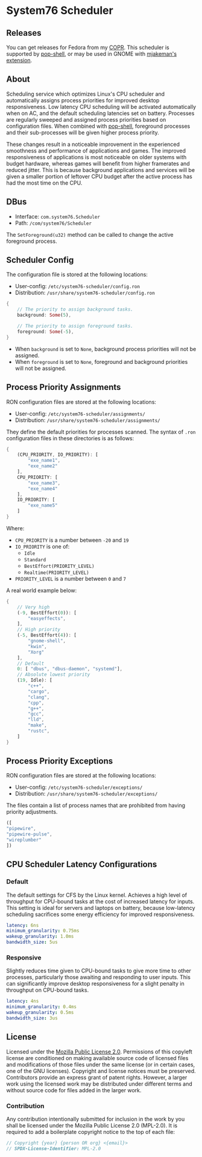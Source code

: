 # System76 Scheduler

## Releases

You can get releases for Fedora from my [COPR](https://copr.fedorainfracloud.org/coprs/kylegospo/system76-scheduler/).
This scheduler is supported by [pop-shell](https://github.com/pop-os/shell/), or may be used in GNOME with [mjakeman's extension](https://extensions.gnome.org/extension/4854/system76-scheduler/).

## About

Scheduling service which optimizes Linux's CPU scheduler and automatically assigns process priorities for improved desktop responsiveness. Low latency CPU scheduling will be activated automatically when on AC, and the default scheduling latencies set on battery. Processes are regularly sweeped and assigned process priorities based on configuration files. When combined with [pop-shell](https://github.com/pop-os/shell/), foreground processes and their sub-processes will be given higher process priority.

These changes result in a noticeable improvement in the experienced smoothness and performance of applications and games. The improved responsiveness of applications is most noticeable on older systems with budget hardware, whereas games will benefit from higher framerates and reduced jitter. This is because background applications and services will be given a smaller portion of leftover CPU budget after the active process has had the most time on the CPU.

## DBus

- Interface: `com.system76.Scheduler`
- Path: `/com/system76/Scheduler`

The `SetForeground(u32)` method can be called to change the active foreground process.

## Scheduler Config

The configuration file is stored at the following locations:

- User-config: `/etc/system76-scheduler/config.ron`
- Distribution: `/usr/share/system76-scheduler/config.ron`

```rs
{
    // The priority to assign background tasks.
    background: Some(5),

    // The priority to assign foreground tasks.
    foreground: Some(-5),
}
```

- When `background` is set to `None`, background process priorities will not be assigned.
- When `foreground` is set to `None`, foreground and background priorities will not be assigned.

## Process Priority Assignments

RON configuration files are stored at the following locations:

- User-config: `/etc/system76-scheduler/assignments/`
- Distribution: `/usr/share/system76-scheduler/assignments/`

They define the default priorities for processes scanned. The syntax of `.ron` configuration files in these directories is as follows:

```rs
{
    (CPU_PRIORITY, IO_PRIORITY): [
        "exe_name1",
        "exe_name2"
    ],
    CPU_PRIORITY: [
        "exe_name3",
        "exe_name4"
    ],
    IO_PRIORITY: [
        "exe_name5"
    ]
}
```

Where:

- `CPU_PRIORITY` is a number between `-20` and `19`
- `IO_PRIORITY` is one of:
    - `Idle`
    - `Standard`
    - `BestEffort(PRIORITY_LEVEL)`
    - `Realtime(PRIORITY_LEVEL)`
- `PRIORITY_LEVEL` is a number between `0` and `7`


A real world example below:

```rs
{
    // Very high
    (-9, BestEffort(0)): [
        "easyeffects",
    ],
    // High priority
    (-5, BestEffort(4)): [
        "gnome-shell",
        "kwin",
        "Xorg"
    ],
    // Default
    0: [ "dbus", "dbus-daemon", "systemd"],
    // Absolute lowest priority
    (19, Idle): [
        "c++",
        "cargo",
        "clang",
        "cpp",
        "g++",
        "gcc",
        "lld",
        "make",
        "rustc",
    ]
}
```

## Process Priority Exceptions

RON configuration files are stored at the following locations:

- User-config: `/etc/system76-scheduler/exceptions/`
- Distribution: `/usr/share/system76-scheduler/exceptions/`

The files contain a list of process names that are prohibited from having priority adjustments.

```rs
([
"pipewire",
"pipewire-pulse",
"wireplumber"
])
```

## CPU Scheduler Latency Configurations

### Default

The default settings for CFS by the Linux kernel. Achieves a high level of throughput for CPU-bound tasks at the cost of increased latency for inputs. This setting is ideal for servers and laptops on battery, because low-latency scheduling sacrifices some energy efficiency for improved responsiveness.

```yaml
latency: 6ns
minimum_granularity: 0.75ms
wakeup_granularity: 1.0ms
bandwidth_size: 5us
```

### Responsive

Slightly reduces time given to CPU-bound tasks to give more time to other processes, particularly those awaiting and responding to user inputs. This can significantly improve desktop responsiveness for a slight penalty in throughput on CPU-bound tasks.

```yaml
latency: 4ns
minimum_granularity: 0.4ms
wakeup_granularity: 0.5ms
bandwidth_size: 3us
```

## License

Licensed under the [Mozilla Public License 2.0](https://choosealicense.com/licenses/mpl-2.0/). Permissions of this copyleft license are conditioned on making available source code of licensed files and modifications of those files under the same license (or in certain cases, one of the GNU licenses). Copyright and license notices must be preserved. Contributors provide an express grant of patent rights. However, a larger work using the licensed work may be distributed under different terms and without source code for files added in the larger work.

### Contribution

Any contribution intentionally submitted for inclusion in the work by you shall be licensed under the Mozilla Public License 2.0 (MPL-2.0). It is required to add a boilerplate copyright notice to the top of each file:

```rs
// Copyright {year} {person OR org} <{email}>
// SPDX-License-Identifier: MPL-2.0
```
